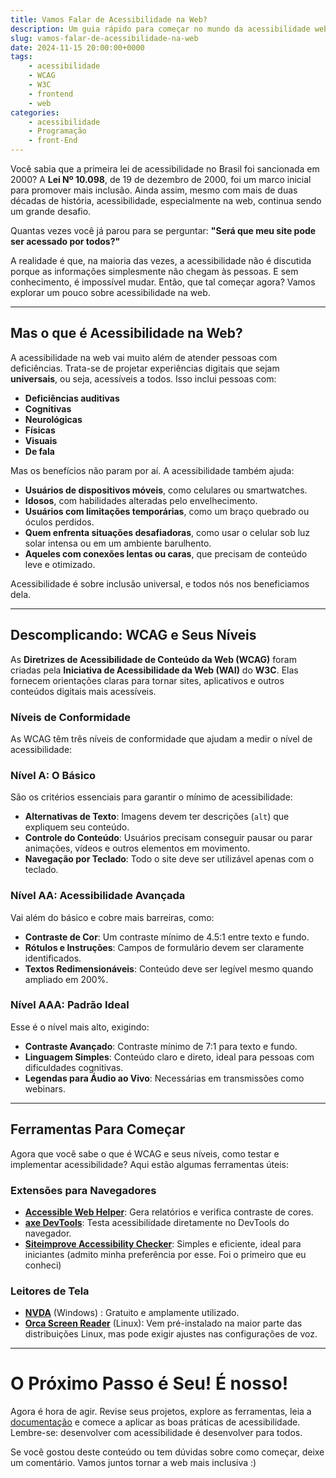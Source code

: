 ```yaml
---
title: Vamos Falar de Acessibilidade na Web?
description: Um guia rápido para começar no mundo da acessibilidade web
slug: vamos-falar-de-acessibilidade-na-web
date: 2024-11-15 20:00:00+0000
tags: 
    - acessibilidade
    - WCAG
    - W3C
    - frontend
    - web
categories:
    - acessibilidade
    - Programação
    - front-End
---
```



Você sabia que a primeira lei de acessibilidade no Brasil foi sancionada em 2000? A **Lei Nº 10.098**, de 19 de dezembro de 2000, foi um marco inicial para promover mais inclusão. Ainda assim, mesmo com mais de duas décadas de história, acessibilidade, especialmente na web, continua sendo um grande desafio.

Quantas vezes você já parou para se perguntar: **"Será que meu site pode ser acessado por todos?"**  

A realidade é que, na maioria das vezes, a acessibilidade não é discutida porque as informações simplesmente não chegam às pessoas. E sem conhecimento, é impossível mudar. Então, que tal começar agora? Vamos explorar um pouco sobre acessibilidade na web.

---

## Mas o que é Acessibilidade na Web?

A acessibilidade na web vai muito além de atender pessoas com deficiências. Trata-se de projetar experiências digitais que sejam **universais**, ou seja, acessíveis a todos. Isso inclui pessoas com:

- **Deficiências auditivas**  
- **Cognitivas**  
- **Neurológicas**  
- **Físicas**  
- **Visuais**  
- **De fala**  

Mas os benefícios não param por aí. A acessibilidade também ajuda:

- **Usuários de dispositivos móveis**, como celulares ou smartwatches.  
- **Idosos**, com habilidades alteradas pelo envelhecimento.  
- **Usuários com limitações temporárias**, como um braço quebrado ou óculos perdidos.  
- **Quem enfrenta situações desafiadoras**, como usar o celular sob luz solar intensa ou em um ambiente barulhento.  
- **Aqueles com conexões lentas ou caras**, que precisam de conteúdo leve e otimizado.  

Acessibilidade é sobre inclusão universal, e todos nós nos beneficiamos dela.

---

## Descomplicando: WCAG e Seus Níveis

As **Diretrizes de Acessibilidade de Conteúdo da Web (WCAG)** foram criadas pela **Iniciativa de Acessibilidade da Web (WAI)** do **W3C**. Elas fornecem orientações claras para tornar sites, aplicativos e outros conteúdos digitais mais acessíveis.  

### Níveis de Conformidade

As WCAG têm três níveis de conformidade que ajudam a medir o nível de acessibilidade:

### **Nível A**: O Básico  
São os critérios essenciais para garantir o mínimo de acessibilidade:  
- **Alternativas de Texto**: Imagens devem ter descrições (`alt`) que expliquem seu conteúdo.  
- **Controle do Conteúdo**: Usuários precisam conseguir pausar ou parar animações, vídeos e outros elementos em movimento.  
- **Navegação por Teclado**: Todo o site deve ser utilizável apenas com o teclado.  

### **Nível AA**: Acessibilidade Avançada  
Vai além do básico e cobre mais barreiras, como:  
- **Contraste de Cor**: Um contraste mínimo de 4.5:1 entre texto e fundo.  
- **Rótulos e Instruções**: Campos de formulário devem ser claramente identificados.  
- **Textos Redimensionáveis**: Conteúdo deve ser legível mesmo quando ampliado em 200%.  

### **Nível AAA**: Padrão Ideal  
Esse é o nível mais alto, exigindo:  
- **Contraste Avançado**: Contraste mínimo de 7:1 para texto e fundo.  
- **Linguagem Simples**: Conteúdo claro e direto, ideal para pessoas com dificuldades cognitivas.  
- **Legendas para Áudio ao Vivo**: Necessárias em transmissões como webinars.  

---

## Ferramentas Para Começar

Agora que você sabe o que é WCAG e seus níveis, como testar e implementar acessibilidade? Aqui estão algumas ferramentas úteis:

### **Extensões para Navegadores**  
- **[Accessible Web Helper](https://chromewebstore.google.com/detail/accessible-web-helper/gdnpkbipbholkoaggmlblpbmgemddbgb)**: Gera relatórios e verifica contraste de cores.  
- **[axe DevTools](https://chromewebstore.google.com/detail/axe-devtools-web-accessib/lhdoppojpmngadmnindnejefpokejbdd)**: Testa acessibilidade diretamente no DevTools do navegador.  
- **[Siteimprove Accessibility Checker](https://chromewebstore.google.com/detail/siteimprove-accessibility/djcglbmbegflehmbfleechkjhmedcopn)**: Simples e eficiente, ideal para iniciantes (admito minha preferência por esse. Foi o primeiro que eu conheci)

### **Leitores de Tela**  
- **[NVDA](https://www.nvaccess.org/download/)** (Windows) : Gratuito e amplamente utilizado.  
- **[Orca Screen Reader](https://help.gnome.org/users/orca/stable/index.html.en)** (Linux): Vem pré-instalado na maior parte das distribuições Linux, mas pode exigir ajustes nas configurações de voz.  

---

# O Próximo Passo é Seu! É nosso!

Agora é hora de agir. Revise seus projetos, explore as ferramentas, leia a [documentação](https://www.w3.org/TR/WCAG21/) e comece a aplicar as boas práticas de acessibilidade. Lembre-se: desenvolver com acessibilidade é desenvolver para todos.  

Se você gostou deste conteúdo ou tem dúvidas sobre como começar, deixe um comentário. Vamos juntos tornar a web mais inclusiva :) 

